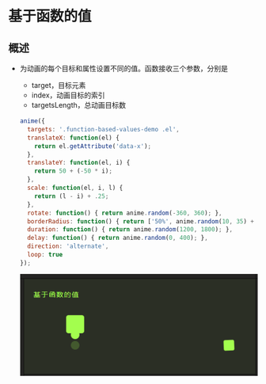 # 基于函数的值

## 概述

+ 为动画的每个目标和属性设置不同的值。函数接收三个参数，分别是

  + target，目标元素
  + index，动画目标的索引
  + targetsLength，总动画目标数

  ```js
  anime({
    targets: '.function-based-values-demo .el',
    translateX: function(el) {
      return el.getAttribute('data-x');
    },
    translateY: function(el, i) {
      return 50 + (-50 * i);
    },
    scale: function(el, i, l) {
      return (l - i) + .25;
    },
    rotate: function() { return anime.random(-360, 360); },
    borderRadius: function() { return ['50%', anime.random(10, 35) + '%']; },
    duration: function() { return anime.random(1200, 1800); },
    delay: function() { return anime.random(0, 400); },
    direction: 'alternate',
    loop: true
  });
  ```

  ![alt text](images/基于函数的值.gif)
